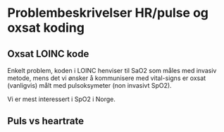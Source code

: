 # Problembeskrivelser HR/pulse og oxsat koding

## Oxsat LOINC kode

Enkelt problem, koden i LOINC henviser til SaO2 som måles med invasiv metode, mens det vi ønsker å kommunisere med vital-signs er oxsat (vanligvis) målt med pulsoksymeter (non invasivt SpO2).

Vi er mest interessert i SpO2 i Norge.

## Puls vs heartrate

